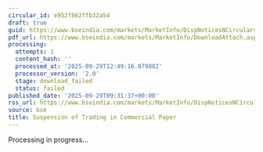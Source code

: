 ```yaml
---
circular_id: e952f862ffb32a54
draft: true
guid: https://www.bseindia.com/markets/MarketInfo/DispNoticesNCirculars.aspx?Noticeid={A28F592E-ED36-4138-9586-8E1D9FE27BBA}&noticeno=20250929-25&dt=09/29/2025&icount=25&totcount=48&flag=0
pdf_url: https://www.bseindia.com/markets/MarketInfo/DownloadAttach.aspx?id=20250929-25&attachedId=
processing:
  attempts: 1
  content_hash: ''
  processed_at: '2025-09-29T12:49:16.079882'
  processor_version: '2.0'
  stage: download_failed
  status: failed
published_date: '2025-09-29T09:31:37+00:00'
rss_url: https://www.bseindia.com/markets/MarketInfo/DispNoticesNCirculars.aspx?Noticeid={A28F592E-ED36-4138-9586-8E1D9FE27BBA}&noticeno=20250929-25&dt=09/29/2025&icount=25&totcount=48&flag=0
source: bse
title: Suspension of Trading in Commercial Paper
---
```


Processing in progress...